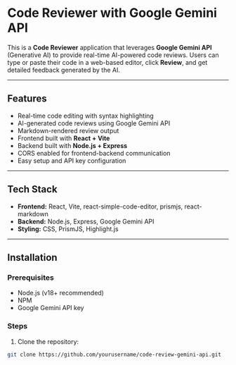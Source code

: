 # Code Reviewer with Google Gemini API

This is a **Code Reviewer** application that leverages **Google Gemini API** (Generative AI) to provide real-time AI-powered code reviews. Users can type or paste their code in a web-based editor, click **Review**, and get detailed feedback generated by the AI.

---

## Features

- Real-time code editing with syntax highlighting
- AI-generated code reviews using Google Gemini API
- Markdown-rendered review output
- Frontend built with **React + Vite**
- Backend built with **Node.js + Express**
- CORS enabled for frontend-backend communication
- Easy setup and API key configuration

---

## Tech Stack

- **Frontend:** React, Vite, react-simple-code-editor, prismjs, react-markdown
- **Backend:** Node.js, Express, Google Gemini API
- **Styling:** CSS, PrismJS, Highlight.js

---

## Installation

### Prerequisites

- Node.js (v18+ recommended)
- NPM
- Google Gemini API key

### Steps

1. Clone the repository:
```bash
git clone https://github.com/yourusername/code-review-gemini-api.git
